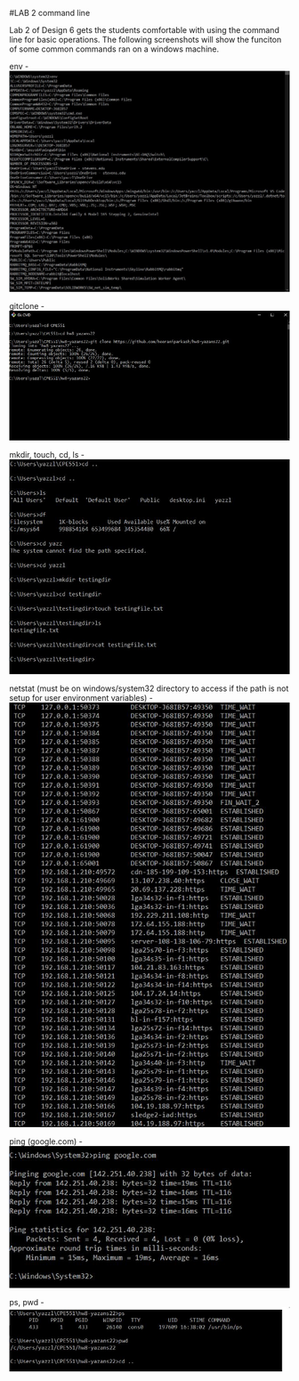 #LAB 2 command line 

Lab 2 of Design 6 gets the students comfortable with using the command line for basic operations. The following screenshots will show the funciton of some common commands ran on a windows machine. 

env - 
![image](https://github.com/yazans22/Design6_labs/blob/main/d6_lab2/env.JPG)

gitclone - 
![image](https://github.com/yazans22/Design6_labs/blob/main/d6_lab2/gitclone.JPG)

mkdir, touch, cd, ls -
![image](https://github.com/yazans22/Design6_labs/blob/main/d6_lab2/mkdir_filemake.JPG)

netstat (must be on windows/system32 directory to access if the path is not setup for user environment variables) - 
![image](https://github.com/yazans22/Design6_labs/blob/main/d6_lab2/netstat.JPG)

ping (google.com) - 
![image](https://github.com/yazans22/Design6_labs/blob/main/d6_lab2/ping.JPG)

ps, pwd - 
![image](https://github.com/yazans22/Design6_labs/blob/main/d6_lab2/ps_pwd.JPG)
